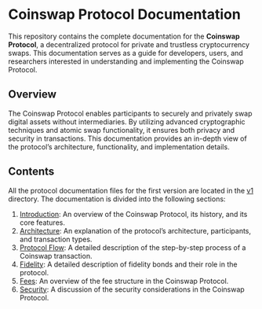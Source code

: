 # Coinswap Protocol Documentation

This repository contains the complete documentation for the **Coinswap Protocol**, a decentralized protocol for private and trustless cryptocurrency swaps. This documentation serves as a guide for developers, users, and researchers interested in understanding and implementing the Coinswap Protocol.

## Overview

The Coinswap Protocol enables participants to securely and privately swap digital assets without intermediaries. By utilizing advanced cryptographic techniques and atomic swap functionality, it ensures both privacy and security in transactions. This documentation provides an in-depth view of the protocol’s architecture, functionality, and implementation details.

## Contents

All the protocol documentation files for the first version are located in the [v1](v1) directory. The documentation is divided into the following sections:

1. [Introduction](v1/0_introduction.md): An overview of the Coinswap Protocol, its history, and its core features.
2. [Architecture](v1/1_architecture.md): An explanation of the protocol’s architecture, participants, and transaction types.
3. [Protocol Flow](v1/3_protocol-flow.md): A detailed description of the step-by-step process of a Coinswap transaction.
4. [Fidelity](v1/4_fidelity.md): A detailed description of fidelity bonds and their role in the protocol.
5. [Fees](v1/5_fees.md): An overview of the fee structure in the Coinswap Protocol.
6. [Security](v1/6_security.md): A discussion of the security considerations in the Coinswap Protocol.
